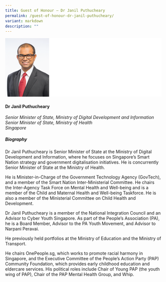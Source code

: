 ```yaml
---
title: Guest of Honour – Dr Janil Puthucheary
permalink: /guest-of-honour-dr-janil-puthucheary/
variant: markdown
description: ""
---
```

![](/images/2024%20speakers/SMS_DR_JANIL.png)
#### **Dr Janil Puthucheary**

*Senior Minister of State, Ministry of Digital Development and Information<br>Senior Minister of State, Ministry of Health
<br> Singapore*

##### **Biography**
Dr Janil Puthucheary is Senior Minister of State at the Ministry of Digital Development and Information, where he focuses on Singapore’s Smart Nation strategy and government digitalisation initiatives. He is concurrently Senior Minister of State at the Ministry of Health.

He is Minister-in-Charge of the Government Technology Agency (GovTech), and a member of the Smart Nation Inter-Ministerial Committee. He chairs the Inter-Agency Task Force on Mental Health and Well-being and is a member of the Child and Maternal Health and Well-being Taskforce. He is also a member of the Ministerial Committee on Child Health and Development.

Dr Janil Puthucheary is a member of the National Integration Council and an Advisor to Cyber Youth Singapore. As part of the People’s Association (PA), he is a Board Member, Advisor to the PA Youth Movement, and Advisor to Narpani Peravai.

He previously held portfolios at the Ministry of Education and the Ministry of Transport. 

He chairs OnePeople.sg, which works to promote racial harmony in Singapore, and the Executive Committee of the People’s Action Party (PAP) Community Foundation, which provides early childhood education and eldercare services. His political roles include Chair of Young PAP (the youth wing of PAP), Chair of the PAP Mental Health Group, and Whip.

